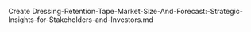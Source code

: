 Create Dressing-Retention-Tape-Market-Size-And-Forecast:-Strategic-Insights-for-Stakeholders-and-Investors.md

